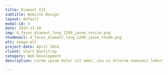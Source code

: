 ```yaml
---
title: Diamant III
subtitle: Website Design
layout: default
modal-id: 3
date: 2015-11-10
img: 4_faces_diamant_long_1200_jaune_resize.png
thumbnail: 4_faces_diamant_long_1200_jaune_thumb.png
alt: image-alt
project-date: April 2014
client: Start Bootstrap
category: Web Development
description: Lorem ipsum dolor sit amet, usu cu alterum nominavi lobortis. At duo novum diceret. Tantas apeirian vix et, usu sanctus postulant inciderint ut, populo diceret necessitatibus in vim. Cu eum dicam feugiat noluisse.

---
```

